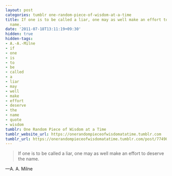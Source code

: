 ```yaml
---
layout: post
categories: tumblr one-random-piece-of-wisdom-at-a-time
title: If one is to be called a liar, one may as well make an effort to deserve the
  name.
date: '2011-07-18T13:11:19+09:30'
hidden: true
hidden-tags:
- A.-A.-Milne
- if
- one
- is
- to
- be
- called
- a
- liar
- may
- well
- make
- effort
- deserve
- the
- name
- quote
- wisdom
tumblr: One Random Piece of Wisdom at a Time
tumblr_website_url: https://onerandompieceofwisdomatatime.tumblr.com
tumblr_url: https://onerandompieceofwisdomatatime.tumblr.com/post/7749023360/if-one-is-to-be-called-a-liar-one-may-as-well
---
```

> If one is to be called a liar, one may as well make an effort to deserve the name.

—A. A. Milne&nbsp;
